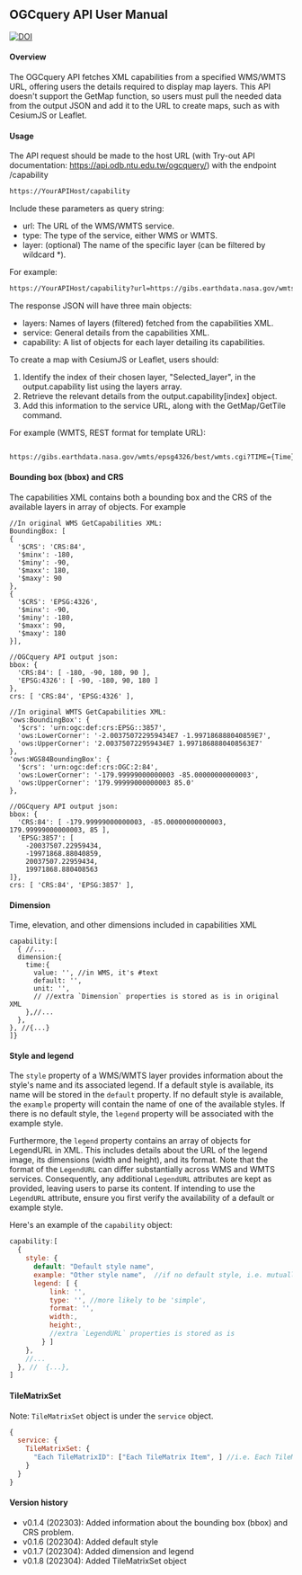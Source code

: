 ## OGCquery API User Manual

[![DOI](https://zenodo.org/badge/doi/10.5281/zenodo.8304074.svg)](https://doi.org/10.5281/zenodo.8304074)

#### Overview

The OGCquery API fetches XML capabilities from a specified WMS/WMTS URL, offering users the details required to display map layers. This API doesn't support the GetMap function, so users must pull the needed data from the output JSON and add it to the URL to create maps, such as with CesiumJS or Leaflet.

#### Usage

The API request should be made to the host URL (with Try-out API documentation: https://api.odb.ntu.edu.tw/ogcquery/) with the endpoint /capability

```bash
https://YourAPIHost/capability
```

Include these parameters as query string:
- url: The URL of the WMS/WMTS service.
- type: The type of the service, either WMS or WMTS.
- layer: (optional) The name of the specific layer (can be filtered by wildcard *).

For example:

```bash
https://YourAPIHost/capability?url=https://gibs.earthdata.nasa.gov/wmts/epsg4326/best/wmts.cgi&type=WMTS&layer=*ice*
```

The response JSON will have three main objects:
- layers: Names of layers (filtered) fetched from the capabilities XML.
- service: General details from the capabilities XML.
- capability: A list of objects for each layer detailing its capabilities.

To create a map with CesiumJS or Leaflet, users should:
1. Identify the index of their chosen layer, "Selected_layer", in the output.capability list using the layers array.
2. Retrieve the relevant details from the output.capability[index] object.
3. Add this information to the service URL, along with the GetMap/GetTile command.

For example (WMTS, REST format for template URL):

```bash

https://gibs.earthdata.nasa.gov/wmts/epsg4326/best/wmts.cgi?TIME={Time}&TILEMATRIXSET={TileMatrixSet}&TILEMATRIX={TileMatrix}&TILEROW={TileRow}&TILECOL={TileCol}&FORMAT={format}&layer={Seleceted_layer}
```

#### Bounding box (bbox) and CRS

The capabilities XML contains both a bounding box and the CRS of the available layers in array of objects. For example 

```
//In original WMS GetCapabilities XML:
BoundingBox: [
{
  '$CRS': 'CRS:84',
  '$minx': -180,
  '$miny': -90,
  '$maxx': 180,
  '$maxy': 90
},
{
  '$CRS': 'EPSG:4326',
  '$minx': -90,
  '$miny': -180,
  '$maxx': 90,
  '$maxy': 180
}],

//OGCquery API output json:
bbox: {
  'CRS:84': [ -180, -90, 180, 90 ],
  'EPSG:4326': [ -90, -180, 90, 180 ]
},
crs: [ 'CRS:84', 'EPSG:4326' ],

//In original WMTS GetCapabilities XML:
'ows:BoundingBox': {
  '$crs': 'urn:ogc:def:crs:EPSG::3857',
  'ows:LowerCorner': '-2.003750722959434E7 -1.997186888040859E7',
  'ows:UpperCorner': '2.003750722959434E7 1.9971868880408563E7'
},
'ows:WGS84BoundingBox': {
  '$crs': 'urn:ogc:def:crs:OGC:2:84',
  'ows:LowerCorner': '-179.99999000000003 -85.00000000000003',
  'ows:UpperCorner': '179.99999000000003 85.0'
},

//OGCquery API output json: 
bbox: {
  'CRS:84': [ -179.99999000000003, -85.00000000000003, 179.99999000000003, 85 ],
  'EPSG:3857': [
    -20037507.22959434,
    -19971868.88040859,
    20037507.22959434,
    19971868.880408563
]},
crs: [ 'CRS:84', 'EPSG:3857' ],
```

#### Dimension
Time, elevation, and other dimensions included in capabilities XML

```
capability:[
  { //...
  dimension:{
    time:{
      value: '', //in WMS, it's #text
      default: '',
      unit: '',
      // //extra `Dimension` properties is stored as is in original XML
    },//...
  },
}, //{...}
]}
```

#### Style and legend

The `style` property of a WMS/WMTS layer provides information about the style's name and its associated legend. If a default style is available, its name will be stored in the `default` property. If no default style is available, the `example` property will contain the name of one of the available styles. If there is no default style, the `legend` property will be associated with the example style.

Furthermore, the `legend` property contains an array of objects for LegendURL in XML. This includes details about the URL of the legend image, its dimensions (width and height), and its format. Note that the format of the `LegendURL` can differ substantially across WMS and WMTS services. Consequently, any additional `LegendURL` attributes are kept as provided, leaving users to parse its content. If intending to use the `LegendURL` attribute, ensure you first verify the availability of a default or example style. 

Here's an example of the `capability` object:

```js
capability:[
  {
    style: {
      default: "Default style name",
      example: "Other style name",  //if no default style, i.e. mutually exclusive with the key 'default'
      legend: [ {
          link: '',
          type: '', //more likely to be 'simple',
          format: '',
          width:, 
          height:,
          //extra `LegendURL` properties is stored as is
        } ]
    },
    //...
  }, //  {...}, 
]
```

#### TileMatrixSet
Note: `TileMatrixSet` object is under the `service` object.
```js
{
  service: {
    TileMatrixSet: {
      "Each TileMatrixID": ["Each TileMatrix Item", ] //i.e. Each TileMatrixID is the key and its value is array of TileMatrix items in this TileMatrixID
    }
  }
}
```

#### Version history
- v0.1.4 (202303): Added information about the bounding box (bbox) and CRS problem.
- v0.1.6 (202304): Added default style
- v0.1.7 (202304): Added dimension and legend
- v0.1.8 (202304): Added TileMatrixSet object
